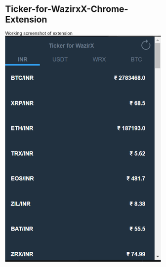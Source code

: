 # Ticker-for-WazirxX-Chrome-Extension

Working screenshot of extension<br>
![ouput](https://github.com/raviverma2791747/Ticker-for-WazirxX-Chrome-Extension/blob/main/Assets/extension1.png)
